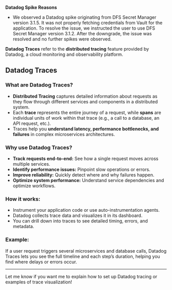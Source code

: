 
**Datadog Spike Reasons**

- We observed a Datadog spike originating from DFS Secret Manager version 3.1.5. It was not properly fetching credentials from Vault for the application. To resolve the issue, we instructed the user to use DFS Secret Manager version 3.1.2. After the downgrade, the issue was resolved and no further spikes were observed. 

**Datadog Traces** refer to the **distributed tracing** feature provided by Datadog, a cloud monitoring and observability platform.

## Datadog Traces

### What are Datadog Traces?

* **Distributed Tracing** captures detailed information about requests as they flow through different services and components in a distributed system.
* Each **trace** represents the entire journey of a request, while **spans** are individual units of work within that trace (e.g., a call to a database, an API request, etc.).
* Traces help you **understand latency, performance bottlenecks, and failures** in complex microservices architectures.

### Why use Datadog Traces?

* **Track requests end-to-end:** See how a single request moves across multiple services.
* **Identify performance issues:** Pinpoint slow operations or errors.
* **Improve reliability:** Quickly detect where and why failures happen.
* **Optimize system performance:** Understand service dependencies and optimize workflows.

### How it works:

* Instrument your application code or use auto-instrumentation agents.
* Datadog collects trace data and visualizes it in its dashboard.
* You can drill down into traces to see detailed timing, errors, and metadata.

### Example:

If a user request triggers several microservices and database calls, Datadog Traces lets you see the full timeline and each step’s duration, helping you find where delays or errors occur.

---

Let me know if you want me to explain how to set up Datadog tracing or examples of trace visualization!
